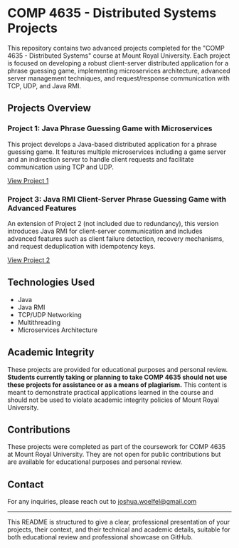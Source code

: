 # COMP 4635 - Distributed Systems Projects

This repository contains two advanced projects completed for the "COMP 4635 - Distributed Systems" course at Mount Royal University. Each project is focused on developing a robust client-server distributed application for a phrase guessing game, implementing microservices architecture, advanced server management techniques, and request/response communication with TCP, UDP, and Java RMI. 
## Projects Overview

### Project 1: Java Phrase Guessing Game with Microservices

This project develops a Java-based distributed application for a phrase guessing game. It features multiple microservices including a game server and an indirection server to handle client requests and facilitate communication using TCP and UDP.

[View Project 1](/Project1)

### Project 3: Java RMI Client-Server Phrase Guessing Game with Advanced Features

An extension of Project 2 (not included due to redundancy), this version introduces Java RMI for client-server communication and includes advanced features such as client failure detection, recovery mechanisms, and request deduplication with idempotency keys.

[View Project 2](/Project2)

## Technologies Used
- Java
- Java RMI
- TCP/UDP Networking
- Multithreading
- Microservices Architecture

## Academic Integrity
These projects are provided for educational purposes and personal review. **Students currently taking or planning to take COMP 4635 should not use these projects for assistance or as a means of plagiarism.** This content is meant to demonstrate practical applications learned in the course and should not be used to violate academic integrity policies of Mount Royal University.

## Contributions
These projects were completed as part of the coursework for COMP 4635 at Mount Royal University. They are not open for public contributions but are available for educational purposes and personal review.

## Contact
For any inquiries, please reach out to joshua.woelfel@gmail.com

---

This README is structured to give a clear, professional presentation of your projects, their context, and their technical and academic details, suitable for both educational review and professional showcase on GitHub.
